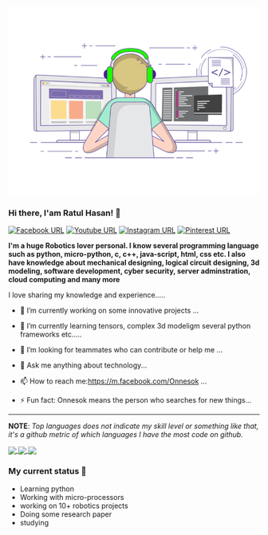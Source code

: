 </body>
</html>
<img src="https://github.com/Onnesok/Onnesok/blob/master/gif.gif" alt="Avatar" clas="center">

### Hi there, I'am Ratul Hasan! 👋
[![Facebook URL](https://img.shields.io/static/v1?color=red&label=Facebook&logo=Facebook&logoColor=white&style=for-the-badge&message=Connect)](https://facebook.com/Onnesok.94)
[![Youtube URL](https://img.shields.io/static/v1?color=red&label=Youtube&logo=Youtube&logoColor=white&style=for-the-badge&message=subscribe)](https://www.youtube.com/Onnesok)
[![Instagram URL](https://img.shields.io/static/v1?color=red&label=Instagram&logo=Instagram&logoColor=white&style=for-the-badge&message=follow)](https://www.instagram.com/Onnesok/)
[![Pinterest URL](https://img.shields.io/static/v1?color=red&label=Pinterest&logo=pinterest&logoColor=white&style=for-the-badge&message=Follow)](https://www.pinterest.com/ratulhasan94/)

**I'm a huge Robotics lover personal. I know several programming language such as python, micro-python, c, c++, java-script, html, css etc. I also have knowledge about mechanical designing, logical circuit designing, 3d modeling, software development, cyber security, server adminstration, cloud computing and many more**

I love sharing my knowledge and experience.....
- 🔭 I’m currently working on some innovative projects  ...
- 🌱 I’m currently learning tensors, complex 3d modeligm several python frameworks etc.....
- 🤔 I’m looking for teammates who can contribute or help me ...
- 💬 Ask me anything about technology...
- 📫 How to reach me:https://m.facebook.com/Onnesok ...

- ⚡ Fun fact: Onnesok means the person who searches for new things...

<hr/>

**NOTE**: *Top languages does not indicate my skill level or something like that, it's a github metric of which languages I have the most code on github.*

<a href="https://github.com/Onnesok/">
  <img align="center" src="https://github-readme-stats.vercel.app/api?username=Onnesok&count_private=true&show_icons=true&theme=radical&hide_border=false" />
  <img align="center" src="https://github-readme-stats.vercel.app/api/top-langs/?username=Onnesok&layout=compact&theme=radical&hide_border=false" />
 <img align="center" src="http://github-readme-streak-stats.herokuapp.com?user=Onnesok&theme=gotham&hide_border=true&date_format=M%20j%5B%2C%20Y%5D" />
</a>
  
  
  
<!--
- 🔭 I’m currently working on ...
- 🌱 I’m currently learning ...
- 👯 I’m looking to collaborate on ...
- 🤔 I’m looking for help with ...
- 💬 Ask me about ...
- 📫 How to reach me: ...
- 😄 Pronouns: ...
- ⚡ Fun fact: ...
-->

<!--
**Onnesok/Onnesok** is a ✨ _special_ ✨ repository because its `README.md` (this file) appears on your GitHub profile.

Here are some ideas to get you started:
-->


### My current status 🌱

   - Learning  python <br/>
   - Working with micro-processors <br/>
   - working on 10+ robotics projects <br/>
   - Doing some research paper <br/>
   - studying <br/>

